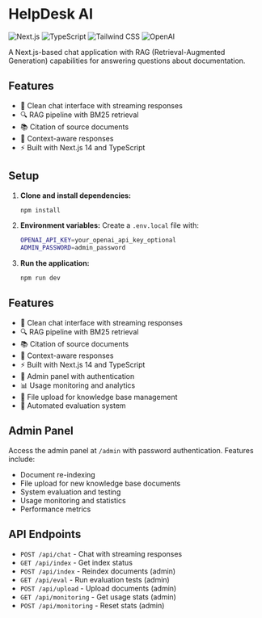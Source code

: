 # HelpDesk AI

![Next.js](https://img.shields.io/badge/Next.js-14-black?style=for-the-badge&logo=next.js)
![TypeScript](https://img.shields.io/badge/TypeScript-5-blue?style=for-the-badge&logo=typescript)
![Tailwind CSS](https://img.shields.io/badge/Tailwind-CSS-38B2AC?style=for-the-badge&logo=tailwind-css)
![OpenAI](https://img.shields.io/badge/OpenAI-GPT-412991?style=for-the-badge&logo=openai)

A Next.js-based chat application with RAG (Retrieval-Augmented Generation) capabilities for answering questions about documentation.

## Features

- 💬 Clean chat interface with streaming responses
- 🔍 RAG pipeline with BM25 retrieval
- 📚 Citation of source documents
- 🎯 Context-aware responses
- ⚡ Built with Next.js 14 and TypeScript

## Setup

1. **Clone and install dependencies:**
   ```bash
   npm install

2. **Environment variables:**
   Create a `.env.local` file with:
   ```bash
   OPENAI_API_KEY=your_openai_api_key_optional
   ADMIN_PASSWORD=admin_password
   ```

3. **Run the application:**
   ```bash
   npm run dev
   ```

## Features

- 💬 Clean chat interface with streaming responses
- 🔍 RAG pipeline with BM25 retrieval
- 📚 Citation of source documents
- 🎯 Context-aware responses
- ⚡ Built with Next.js 14 and TypeScript
- 🔐 Admin panel with authentication
- 📊 Usage monitoring and analytics
- 📁 File upload for knowledge base management
- 🧪 Automated evaluation system

## Admin Panel

Access the admin panel at `/admin` with password authentication. Features include:
- Document re-indexing
- File upload for new knowledge base documents
- System evaluation and testing
- Usage monitoring and statistics
- Performance metrics

## API Endpoints

- `POST /api/chat` - Chat with streaming responses
- `GET /api/index` - Get index status
- `POST /api/index` - Reindex documents (admin)
- `GET /api/eval` - Run evaluation tests (admin)
- `POST /api/upload` - Upload documents (admin)
- `GET /api/monitoring` - Get usage stats (admin)
- `POST /api/monitoring` - Reset stats (admin)
